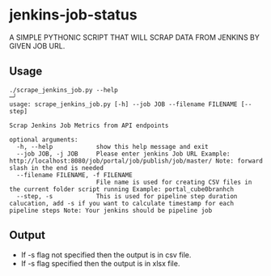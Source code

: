 # jenkins-job-status

A SIMPLE PYTHONIC SCRIPT THAT WILL SCRAP DATA FROM JENKINS BY GIVEN JOB URL. 

## Usage

````
./scrape_jenkins_job.py --help                                                                                                                                                          ─╯
usage: scrape_jenkins_job.py [-h] --job JOB --filename FILENAME [--step]

Scrap Jenkins Job Metrics from API endpoints

optional arguments:
  -h, --help            show this help message and exit
  --job JOB, -j JOB     Please enter jenkins Job URL Example: http://localhost:8080/job/portal/job/publish/job/master/ Note: forward slash in the end is needed
  --filename FILENAME, -f FILENAME
                        File name is used for creating CSV files in the current folder script running Example: portal_cube0branhch
  --step, -s            This is used for pipeline step duration calucation, add -s if you want to calculate timestamp for each pipeline steps Note: Your jenkins should be pipeline job
````


## Output 

- If -s flag not specified then the output is in csv file. 
- If -s flag specified then the output is in xlsx file.

